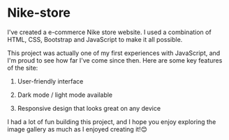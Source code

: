 # Nike-store
I've created a e-commerce Nike store website. I used a combination of HTML, CSS, Bootstrap and  JavaScript to make it all possible.

This project was actually one of my first experiences with JavaScript, and I'm proud to see how far I've come since then. Here are some key features of the site:

1. User-friendly interface 

2. Dark mode / light mode available

3. Responsive design that looks great on any device

I had a lot of fun building this project, and I hope you enjoy exploring the image gallery as much as I enjoyed creating it!😊

